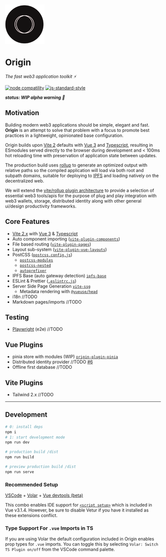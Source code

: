 <img src='./src/assets/origin-logo.svg' width='128' height='128' alt='origin' />

# Origin

_The fast web3 application toolkit ⚡️_


[![node compatility](https://img.shields.io/node/v/vite.svg)](https://nodejs.org/en/about/releases/)
[![js-standard-style](https://img.shields.io/badge/code%20style-standard-brightgreen.svg)](http://standardjs.com)

***status: WIP alpha warning 🐉***
## Motivation
Building modern web3 applications should be simple, elegant and fast. **Origin** is an attempt to solve that problem with a focus to promote best practices in a lightweight, opinionated base configuration.

Origin builds upon [Vite 2](https://vitejs.dev/) defaults with [Vue 3](https://v3.vuejs.org/) and [Typescript](https://www.typescriptlang.org/), resulting in ESmodules served directly to the browser during development and < 100ms hot reloading time with preservation of application state between updates.

The production build uses [rollup](https://rollupjs.org/guide/en/) to generate an optimized output with relative paths so the compiled application will load via both root and subpath domains, suitable for deploying to [IPFS](https://ipfs.io/) and loading natively on the decentralized web.

We will extend the [vite/rollup plugin architecture](https://vitejs.dev/guide/api-plugin.html) to provide a selection of essential web3 tools/apis for the purpose of plug and play integration with web3 wallets, storage, distributed identity along with other general ui/design productivity frameworks.

## Core Features 
- [Vite 2.x](https://vitejs.dev/) with [Vue 3](https://v3.vuejs.org/) & [Typescript](https://www.typescriptlang.org/)
- Auto component importing ([`vite-plugin-components`](https://github.com/antfu/vite-plugin-components))
- File based routing ([`vite-plugin-pages`](https://github.com/hannoeru/vite-plugin-pages))
- Layout sub-system ([`vite-plugin-vue-layouts`](https://github.com/JohnCampionJr/vite-plugin-vue-layouts))
- PostCSS ([`postcss.config.js`](https://vitejs.dev/guide/features.html#postcss))
  - [`postcss-modules`](https://github.com/madyankin/postcss-modules)
  - [`postcss-nested`](https://github.com/postcss/postcss-nested)
  - [`autoprefixer`](https://github.com/postcss/autoprefixer)
- IPFS Base (auto gateway detection) [`ipfs-base`](https://github.com/cwaring/ipfs-base)
- ESLint & Prettier ([`.eslintrc.js`](.eslintrc.js))
- Server Side Page Generation [`vite-ssg`](https://github.com/antfu/vite-ssg)
  - Metadata rendering with [`@vueuse/head`](https://github.com/vueuse/head)
- i18n //TODO
- Markdown pages/imports //TODO

## Testing
- [Playwright](https://playwright.dev/) (e2e) //TODO

## Vue Plugins
- pinia store with modules (WIP) [`origin-plugin-pinia`](./src/plugins/origin-plugin-pinia/)
- Distributed identity provider //TODO [#6](https://github.com/application-research/origin/issues/6)
- Offline first database //TODO
## Vite Plugins
- Tailwind 2.x //TODO

---

## Development

```bash
# 0: install deps
npm i
# 1: start development mode
npm run dev
```

```bash
# production build /dist
npm run build
```

```bash
# preview production build /dist
npm run serve
```
### Recommended Setup

[VSCode](https://code.visualstudio.com/) + [Volar](https://marketplace.visualstudio.com/items?itemName=johnsoncodehk.volar) + [Vue devtools (beta)](https://chrome.google.com/webstore/detail/vuejs-devtools/ljjemllljcmogpfapbkkighbhhppjdbg)

This combo enables IDE support for [`<script setup>`](https://github.com/vuejs/rfcs/pull/227) which is included in Vue v3.1.4. However, be sure to disable Vetur if you have it installed as these extensions conflict.

### Type Support For `.vue` Imports in TS

If you are using Volar the default configuration included in Origin enables prop types for `.vue` imports. You can toggle this by selecting `Volar: Switch TS Plugin on/off` from the VSCode command palette.